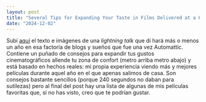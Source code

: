 ```yaml
---
layout: post
title: "Several Tips for Expanding Your Taste in Films Delivered at a High Speed"
date: "2024-12-02"
---
```


Subí [aquí](/several-tips) el texto e imágenes de una _lightning talk_ que di
hará más o menos un año en esa factoría de blogs y sueños que fue una vez
Automattic. Contiene un puñado de consejos para expandir tus gustos
cinematográficos allende tu zona de confort (metro arriba metro abajo) y está
basado en hechos reales: mi propia experiencia viendo más y mejores
películas durante aquel año en el que apenas salimos de casa. Son consejos
bastante sencillos (porque 240 segundos no daban para sutilezas) pero al final
del post hay una lista de algunas de mis películas favoritas que, si no has
visto, creo que te podrían gustar.

